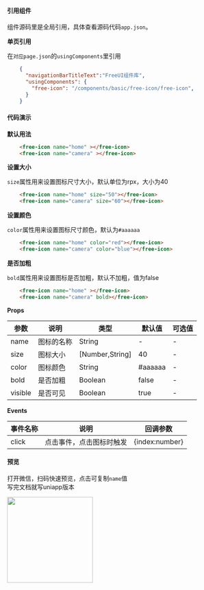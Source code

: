 
#### 引用组件

组件源码里是全局引用，具体查看源码代码`app.json`。

**单页引用**

在`对应page.json`的`usingComponents`里引用
```json
	{
	  "navigationBarTitleText":"FreeUI组件库",
	  "usingComponents": {
		"free-icon": "/components/basic/free-icon/free-icon",
	  }
	}
```

#### 代码演示

**默认用法**
```html
	<free-icon name="home" ></free-icon>
	<free-icon name="camera" ></free-icon>
```

**设置大小**

`size`属性用来设置图标尺寸大小，默认单位为rpx，大小为40
```html
	<free-icon name="home" size="50"></free-icon>
	<free-icon name="camera" size="60"></free-icon>
```

**设置颜色**

`color`属性用来设置图标尺寸颜色，默认为`#aaaaaa`
```html
	<free-icon name="home" color="red"></free-icon>
	<free-icon name="camera" color="blue"></free-icon>
```
**是否加粗**

`bold`属性用来设置图标是否加粗，默认不加粗，值为false
```html
	<free-icon name="home" ></free-icon>
	<free-icon name="camera" bold></free-icon>
```

**Props**

| 参数     | 说明                                                   | 类型          | 默认值      | 可选值 |
| -------- | ------------------------------------------------------ | ------------- | ----------- | ------ |
| name      | 图标的名称                                           | String        | -           | -      |
| size   |         图标大小                | [Number,String]         | 40           | -      |
| color     | 图标颜色                                   | String        | #aaaaaa | - |
| bold    | 是否加粗                                              | Boolean        | false      | -      |
| visible   | 是否可见                                               | Boolean        | true      | -      |

**Events**

| 事件名称     | 说明                                                   | 回调参数      |
| -------- | ------------------------------------------------------ | ------------- |
| click      | 点击事件，点击图标时触发                                           | {index:number}      |

#### 预览

打开微信，扫码快速预览，点击可复制`name`值
<br>
写完文档就写uniapp版本

<div align="left"><image src="https://z3.ax1x.com/2021/06/01/2nN0yt.jpg" width="200" height="200"> </image></div>
